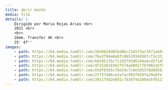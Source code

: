 ```yaml
---
title: abrir monte
media: film
details: |-
    Dirigido por Maria Rojas Arias <br>
    2021 <br>
    <br>
    16mm. Transfer 4K <br>
    25' 47''
images:
    - path: https://64.media.tumblr.com/26d4629d65bd8bc2165f3ac7671ab9c9/f21824e78b1d1ea8-6a/s2048x3072/8e3123efada4830910ddacfa9539bced35a94987.jpg
    - path: https://64.media.tumblr.com/7ba3f04a0a8fc8b52934206fcf3c3314/f21824e78b1d1ea8-fc/s2048x3072/3c0275852617faef6dea3857b88985f01dc34772.jpg
    - path: https://64.media.tumblr.com/b818517bc711d2f93d6244a4cd2f1452/f21824e78b1d1ea8-bb/s2048x3072/fb370e9b1f9c52509f507014e2298e06d6481788.jpg
    - path: https://64.media.tumblr.com/4f151610362f5f4ad8817f67002a5f6a/f21824e78b1d1ea8-b4/s2048x3072/317de7567b3cb2c45775b995f04e16f35fcbede8.jpg
    - path: https://64.media.tumblr.com/b5df03d5c76e54c7c0e5d5578d885830/f21824e78b1d1ea8-32/s2048x3072/8248d48c73b3a138506f5f49b99e467001bbe2b6.jpg
    - path: https://64.media.tumblr.com/2ff57dd6ce5a7ac992f839fa29e6fe71/f21824e78b1d1ea8-c6/s2048x3072/4720da13675bf5ea9193d28ab60ada8f63885a20.jpg
    - path: https://64.media.tumblr.com/201175d2e8d1c7d16f9a28b4a5fb1215/f21824e78b1d1ea8-60/s2048x3072/eeebd44333f6c07ac13a7a609dc2802cc2f0721a.jpg
---
```

